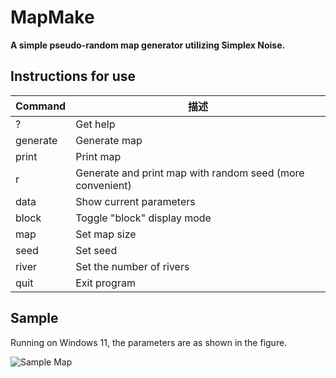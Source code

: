 # MapMake

**A simple pseudo-random map generator utilizing Simplex Noise.**

## Instructions for use

| Command      | 描述 |
|--------------|------|
| ?            | Get help |
| generate     | Generate map |
| print        | Print map |
| r            | Generate and print map with random seed (more convenient) |
| data         | Show current parameters |
| block        | Toggle "block" display mode |
| map          | Set map size |
| seed         | Set seed |
| river        | Set the number of rivers |
| quit         | Exit program |

## Sample

Running on Windows 11, the parameters are as shown in the figure.

![Sample Map](https://github.com/user-attachments/assets/30d792d7-6902-4dae-b31f-64d77d61c503)
